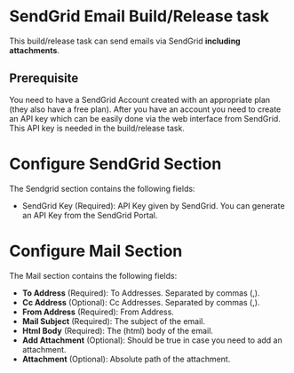# SendGrid Email Build/Release task
This build/release task can send emails via SendGrid **including attachments**.

## Prerequisite
You need to have a SendGrid Account created with an appropriate plan (they also have a free plan).
After you have an account you need to create an API key which can be easily done via the web interface from SendGrid.
This API key is needed in the build/release task.

# Configure SendGrid Section
The Sendgrid section contains the following fields:
* SendGrid Key (Required): API Key given by SendGrid. You can generate an API Key from the SendGrid Portal.


# Configure Mail Section
The Mail section contains the following fields:
* **To Address** (Required): To Addresses. Separated by commas (,).
* **Cc Address** (Optional): Cc Addresses. Separated by commas (,).
* **From Address** (Required): From Address.
* **Mail Subject** (Required): The subject of the email.
* **Html Body** (Required): The (html) body of the email.
* **Add Attachment** (Optional): Should be true in case you need to add an attachment.
* **Attachment** (Optional): Absolute path of the attachment.